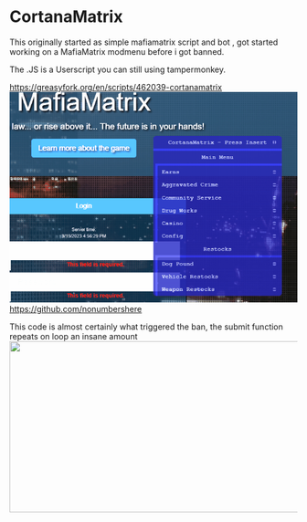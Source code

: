 # CortanaMatrix
This originally started as simple mafiamatrix script and bot , got started working on a MafiaMatrix modmenu before i got banned. 
 
The .JS is a Userscript you can still using tampermonkey.

https://greasyfork.org/en/scripts/462039-cortanamatrix
![My Image](Animation.gif)
 https://github.com/nonumbershere
 
 This code is almost certainly what triggered the ban, the submit function repeats on loop an insane amount 
 <img src="https://i.imgur.com/2POucw0.png"  width="600" height="300">
